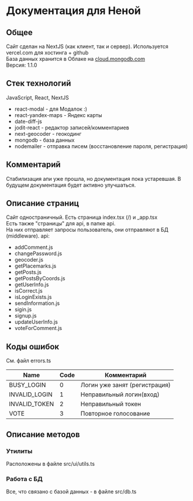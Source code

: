 <!-- FIXME: add normal docs! -->

# Документация для Неной

## Общее

Сайт сделан на NextJS (как клиент, так и сервер). Используется vercel.com для хостинга + github  
База данных хранится в Облаке на [cloud.mongodb.com](https://cloud.mongodb.com)  
Версия: 1.1.0

## Стек технологий

JavaScript, React, NextJS

- react-modal - для Модалок :)
- react-yandex-maps - Яндекс карты
- date-diff-js
- jodit-react - редактор записей/комментариев
- next-geocoder - геокодинг
- mongodb - база данных
- nodemailer - отправка писем (восстановление пароля, регистрация)

## Комментарий

Стабилизация апи уже прошла, но документация пока устаревшая.
В будущем документация будет активно улучшаться.

## Описание страниц

Сайт одностраничный. Есть страница index.tsx (/) и \_app.tsx  
Есть также "страницы" для api, в папке api.  
На них отправляет запросы пользователь, они отправляют в БД (middleware).
api:

- addComment.js
- changePassword.js
- geocoder.js
- getPlacemarks.js
- getPosts.js
- getPostsByCoords.js
- getUserInfo.js
- isCorrect.js
- isLoginExists.js
- sendInformation.js
- sigin.js
- signup.js
- updateUserInfo.js
- voteForComment.js

## Коды ошибок

См. файл errors.ts

| Name          | Code | Комментарий                   |
| ------------- | ---- | ----------------------------- |
| BUSY_LOGIN    | 0    | Логин уже занят (регистрация) |
| INVALID_LOGIN | 1    | Неправильный логин(вход)      |
| INVALID_TOKEN | 2    | Неправильный токен            |
| VOTE          | 3    | Повторное голосование         |

## Описание методов

### Утилиты

Расположены в файле src/ui/utils.ts  

### Работа с БД

Все, что связано с базой данных - в файле src/db.ts


